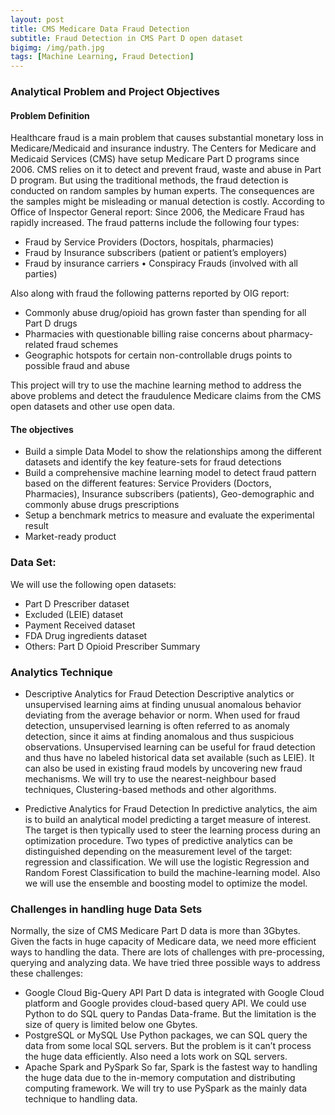 ```yaml
---
layout: post
title: CMS Medicare Data Fraud Detection
subtitle: Fraud Detection in CMS Part D open dataset
bigimg: /img/path.jpg
tags: [Machine Learning, Fraud Detection]
---
```


###  Analytical Problem and Project Objectives 

#### Problem Definition
Healthcare fraud is a main problem that causes substantial monetary loss in Medicare/Medicaid and insurance industry. The Centers for Medicare and Medicaid Services (CMS) have setup Medicare Part D programs since 2006. CMS relies on it to detect and prevent fraud, waste and abuse in Part D program. But using the traditional methods, the fraud detection is conducted on random samples by human experts. The consequences are the samples might be misleading or manual detection is costly. According to Office of Inspector General report: Since 2006, the Medicare Fraud has rapidly increased. The fraud patterns include the following four types:

- Fraud by Service Providers (Doctors, hospitals, pharmacies) 
- Fraud by Insurance subscribers (patient or patient’s employers)
- Fraud by insurance carriers •	Conspiracy Frauds (involved with all parties)

Also along with fraud the following patterns reported by OIG report:

- Commonly abuse drug/opioid has grown faster than spending for all Part D drugs 
- Pharmacies with questionable billing raise concerns about pharmacy-related fraud schemes 
- Geographic hotspots for certain non-controllable drugs points to possible fraud and abuse

This project will try to use the machine learning method to address the above problems and detect the fraudulence Medicare claims from the CMS open datasets and other use open data.

#### The objectives

- Build a simple Data Model to show the relationships among the different datasets and identify the key feature-sets for fraud detections 
- Build a comprehensive machine learning model to detect fraud pattern based on the different features: Service Providers (Doctors, Pharmacies), Insurance subscribers (patients), Geo-demographic and commonly abuse drugs prescriptions 
- Setup a benchmark metrics to measure and evaluate the experimental result 
- Market-ready product

### Data Set:
We will use the following open datasets:
- Part D Prescriber dataset 
- Excluded (LEIE) dataset
- Payment Received dataset
- FDA Drug ingredients dataset
- Others: Part D Opioid Prescriber Summary


### Analytics Technique

- Descriptive Analytics for Fraud Detection
Descriptive analytics or unsupervised learning aims at finding unusual anomalous behavior deviating from the average behavior or norm. When used for fraud detection, unsupervised learning is often referred to as anomaly detection, since it aims at finding anomalous and thus suspicious observations. Unsupervised learning can be useful for fraud detection and thus have no labeled historical data set available (such as LEIE). It can also be used in existing fraud models by uncovering new fraud mechanisms. We will try to use the nearest-neighbour based techniques, Clustering-based methods and other algorithms.


- Predictive Analytics for Fraud Detection
In predictive analytics, the aim is to build an analytical model predicting a target measure of interest. The target is then typically used to steer the learning process during an optimization procedure. Two types of predictive analytics can be distinguished depending on the measurement level of the target: regression and classification. 
We will use the logistic Regression and Random Forest Classification to build the machine-learning model. Also we will use the ensemble and boosting model to optimize the model.

### Challenges in handling huge Data Sets
Normally, the size of CMS Medicare Part D data is more than 3Gbytes. Given the facts in huge capacity of Medicare data, we need more efficient ways to handling the data. There are lots of challenges with pre-processing, querying and analyzing data. We have tried three possible ways to address these challenges:
- Google Cloud Big-Query API
Part D data is integrated with Google Cloud platform and Google provides cloud-based query API. We could use Python to do SQL query to Pandas Data-frame. But the limitation is the size of query is limited below one Gbytes.
- PostgreSQL or MySQL 
Use Python packages, we can SQL query the data from some local SQL servers. But the problem is it can’t process the huge data efficiently. Also need a lots work on SQL servers.
- Apache Spark and PySpark
So far, Spark is the fastest way to handling the huge data due to the in-memory computation and distributing computing framework. We will try to use PySpark as the mainly data technique to handling data. 



